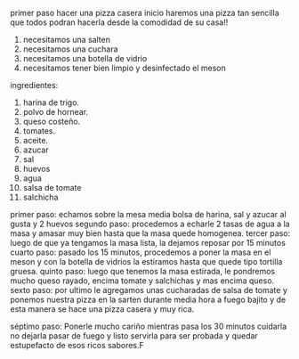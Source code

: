 primer paso hacer una pizza casera
inicio
haremos una pizza tan sencilla que todos podran hacerla desde la comodidad de su casa!!
1. necesitamos una salten 
2. necesitamos una cuchara
3. necesitamos una botella de vidrio
4. necesitamos tener bien limpio y desinfectado el meson

ingredientes:   

1. harina de trigo.
2. polvo de hornear.
3. queso costeño.
4. tomates.
5. aceite.
6. azucar
7. sal
8. huevos
9. agua
10. salsa de tomate
11. salchicha

primer paso: echamos sobre la mesa media bolsa de harina, sal y azucar al gusta y 2 huevos
segundo paso: procedemos a echarle 2 tasas de agua a la masa y amasar muy bien hasta que la masa quede homogenea.
tercer paso: luego de que ya tengamos la masa lista, la dejamos reposar por 15 minutos
cuarto paso: pasado los 15 minutos, procedemos a poner la masa en el meson y con la botella de vidrios la estiramos hasta que quede tipo tortilla gruesa.
quinto paso: luego que tenemos la masa estirada, le pondremos mucho queso rayado, encima tomate y salchichas y mas encima queso.
sexto paso: por ultimo le agregamos unas cucharadas de salsa de tomate y ponemos nuestra pizza en la sarten durante media hora a fuego bajito y de esta manera se hace una pizza casera y muy rica.

séptimo paso: Ponerle mucho cariño mientras pasa los 30 minutos cuidarla no dejarla pasar de fuego y listo servirla para ser probada y quedar estupefacto de esos ricos sabores.F